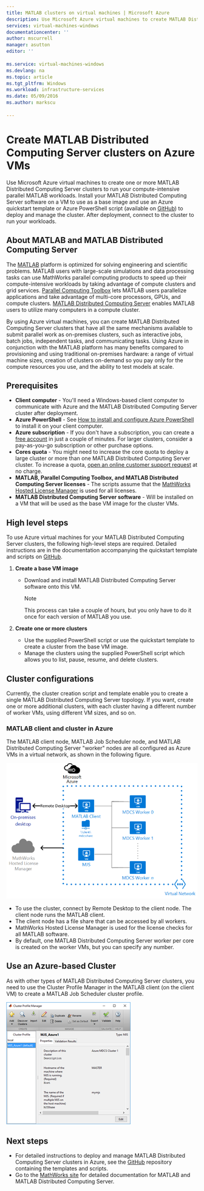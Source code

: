 ```yaml
---
title: MATLAB clusters on virtual machines | Microsoft Azure
description: Use Microsoft Azure virtual machines to create MATLAB Distributed Computing Server clusters to run your compute-intensive parallel MATLAB workloads
services: virtual-machines-windows
documentationcenter: ''
author: mscurrell
manager: asutton
editor: ''

ms.service: virtual-machines-windows
ms.devlang: na
ms.topic: article
ms.tgt_pltfrm: Windows
ms.workload: infrastructure-services
ms.date: 05/09/2016
ms.author: markscu

---
```

# Create MATLAB Distributed Computing Server clusters on Azure VMs
Use Microsoft Azure virtual machines to create one or more MATLAB Distributed Computing Server clusters to run your compute-intensive parallel MATLAB workloads. Install your MATLAB Distributed Computing Server software on a VM to use as a base image and use an Azure quickstart template or Azure PowerShell script (available on [GitHub](https://github.com/Azure/azure-quickstart-templates/tree/master/matlab-cluster)) to deploy and manage the cluster. After deployment, connect to the cluster to run your workloads. 

## About MATLAB and MATLAB Distributed Computing Server
The [MATLAB](http://www.mathworks.com/products/matlab/) platform is optimized for solving engineering and scientific problems. MATLAB users with large-scale simulations and data processing tasks can use MathWorks parallel computing products to speed up their compute-intensive workloads by taking advantage of compute clusters and grid services. [Parallel Computing Toolbox](http://www.mathworks.com/products/parallel-computing/) lets MATLAB users parallelize applications and take advantage of multi-core processors, GPUs, and compute clusters. [MATLAB Distributed Computing Server](http://www.mathworks.com/products/distriben/) enables MATLAB users to utilize many computers in a compute cluster. 

By using Azure virtual machines, you can create MATLAB Distributed Computing Server clusters that have all the same mechanisms available to submit parallel work as on-premises clusters, such as interactive jobs, batch jobs, independent tasks, and communicating tasks. Using Azure in conjunction with the MATLAB platform has many benefits compared to provisioning and using traditional on-premises hardware: a range of virtual machine sizes, creation of clusters on-demand so you pay only for the compute resources you use, and the ability to test models at scale.  

## Prerequisites
* **Client computer** - You'll need a Windows-based client computer to communicate with Azure and the MATLAB Distributed Computing Server cluster after deployment. 
* **Azure PowerShell** - See [How to install and configure Azure PowerShell](../powershell-install-configure.md) to install it on your client computer. 
* **Azure subscription** - If you don't have a subscription, you can create a [free account](https://azure.microsoft.com/free/) in just a couple of minutes. For larger clusters, consider a pay-as-you-go subscription or other purchase options. 
* **Cores quota** - You might need to increase the core quota to deploy a large cluster or more than one MATLAB Distributed Computing Server cluster. To increase a quota, [open an online customer support request](https://azure.microsoft.com/blog/2014/06/04/azure-limits-quotas-increase-requests/) at no charge. 
* **MATLAB, Parallel Computing Toolbox, and MATLAB Distributed Computing Server licenses** - The scripts assume that the [MathWorks Hosted License Manager](http://www.mathworks.com/products/parallel-computing/mathworks-hosted-license-manager/) is used for all licenses.  
* **MATLAB Distributed Computing Server software** - Will be installed on a VM that will be used as the base VM image for the cluster VMs. 

## High level steps
To use Azure virtual machines for your MATLAB Distributed Computing Server clusters, the following high-level steps are required. Detailed instructions are in the documentation accompanying the quickstart template and scripts on [GitHub](https://github.com/Azure/azure-quickstart-templates/tree/master/matlab-cluster).

1. **Create a base VM image**  
   
   * Download and install MATLAB Distributed Computing Server software onto this VM. 
     
     > [!NOTE]
     > This process can take a couple of hours, but you only have to do it once for each version of MATLAB you use.   
     > 
2. **Create one or more clusters**  
   
   * Use the supplied PowerShell script or use the quickstart template to create a cluster from the base VM image.   
   * Manage the clusters using the supplied PowerShell script which allows you to list, pause, resume, and delete clusters. 

## Cluster configurations
Currently, the cluster creation script and template enable you to create a single MATLAB Distributed Computing Server topology. If you want, create one or more additional clusters, with each cluster having a different number of worker VMs, using different VM sizes, and so on. 

### MATLAB client and cluster in Azure
The MATLAB client node, MATLAB Job Scheduler node, and MATLAB Distributed Computing Server "worker" nodes are all configured as Azure VMs in a virtual network, as shown in the following figure. 

![Cluster topology](./media/virtual-machines-windows-matlab-mdcs-cluster/mdcs_cluster.png)

* To use the cluster, connect by Remote Desktop to the client node. The client node runs the MATLAB client. 
* The client node has a file share that can be accessed by all workers.
* MathWorks Hosted License Manager is used for the license checks for all MATLAB software. 
* By default, one MATLAB Distributed Computing Server worker per core is created on the worker VMs, but you can specify any number. 

## Use an Azure-based Cluster
As with other types of MATLAB Distributed Computing Server clusters, you need to use the Cluster Profile Manager in the MATLAB client (on the client VM) to create a MATLAB Job Scheduler cluster profile.

![Cluster Profile Manager](./media/virtual-machines-windows-matlab-mdcs-cluster/cluster_profile_manager.png)

## Next steps
* For detailed instructions to deploy and manage MATLAB Distributed Computing Server clusters in Azure, see the [GitHub](https://github.com/Azure/azure-quickstart-templates/tree/master/matlab-cluster) repository containing the templates and scripts. 
* Go to the [MathWorks site](http://www.mathworks.com/) for detailed documentation for MATLAB and MATLAB Distributed Computing Server.

